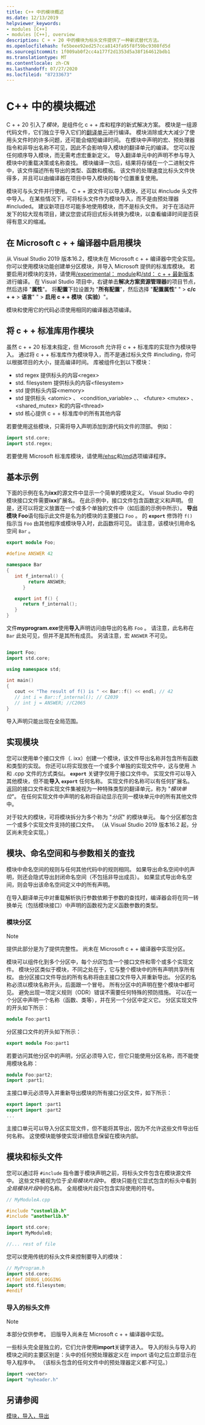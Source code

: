 ```yaml
---
title: C++ 中的模块概述
ms.date: 12/13/2019
helpviewer_keywords:
- modules [C++]
- modules [C++], overview
description: C + + 20 中的模块为标头文件提供了一种新式替代方法。
ms.openlocfilehash: fe5beee92ed257cca8143fa95f8f59bc9308fd5d
ms.sourcegitcommit: 1f009ab0f2cc4a177f2d1353d5a38f164612bdb1
ms.translationtype: MT
ms.contentlocale: zh-CN
ms.lasthandoff: 07/27/2020
ms.locfileid: "87233673"
---
```

# <a name="overview-of-modules-in-c"></a>C++ 中的模块概述

C + + 20 引入了*模块*，是组件化 c + + 库和程序的新式解决方案。 模块是一组源代码文件，它们独立于导入它们的[翻译单元](https://wikipedia.org/wiki/Translation_unit_(programming))进行编译。 模块消除或大大减少了使用头文件时的许多问题，还可能会缩短编译时间。 在模块中声明的宏、预处理器指令和非导出名称不可见，因此不会影响导入模块的翻译单元的编译。 您可以按任何顺序导入模块，而无需考虑宏重新定义。 导入翻译单元中的声明不参与导入模块中的重载决策或名称查找。 模块编译一次后，结果将存储在一个二进制文件中，该文件描述所有导出的类型、函数和模板。 该文件的处理速度比标头文件快得多，并且可以由编译器在项目中导入模块的每个位置重复使用。

模块可与头文件并行使用。 C + + 源文件可以导入模块，还可以 #include 头文件中导入。 在某些情况下，可将标头文件作为模块导入，而不是由预处理器 #included。 建议新项目尽可能多地使用模块，而不是标头文件。 对于在活动开发下的较大现有项目，建议您尝试将旧式标头转换为模块，以查看编译时间是否获得有意义的缩减。

## <a name="enable-modules-in-the-microsoft-c-compiler"></a>在 Microsoft c + + 编译器中启用模块

从 Visual Studio 2019 版本16.2，模块未在 Microsoft c + + 编译器中完全实现。 你可以使用模块功能创建单分区模块，并导入 Microsoft 提供的标准库模块。 若要启用对模块的支持，请使用[/experimental： module](../build/reference/experimental-module.md)和[/std： c + + 最新版本](../build/reference/std-specify-language-standard-version.md)进行编译。 在 Visual Studio 项目中，右键单击**解决方案资源管理器**的项目节点，然后选择 "**属性**"。 将**配置**下拉设置为 "**所有配置**"，然后选择 "**配置属性**" "  >  **c/c + +**  >  **语言**" "  >  **启用 c + + 模块（实验）**"。

模块和使用它的代码必须使用相同的编译器选项编译。

## <a name="consume-the-c-standard-library-as-modules"></a>将 c + + 标准库用作模块

虽然 c + + 20 标准未指定，但 Microsoft 允许将 c + + 标准库的实现作为模块导入。 通过将 c + + 标准库作为模块导入，而不是通过标头文件 #including，你可以根据项目的大小，提高编译时间。 库被组件化到以下模块：

- std regex 提供标头的内容\<regex>
- std. filesystem 提供标头的内容\<filesystem>
- std 提供标头内容\<memory>
- std 提供标头 \<atomic> 、 \<condition_variable> 、、 \<future> \<mutex> 、 \<shared_mutex> 和的内容\<thread>
- std 核心提供 c + + 标准库中的所有其他内容

若要使用这些模块，只需将导入声明添加到源代码文件的顶部。 例如：

```cpp
import std.core;
import std.regex;
```

若要使用 Microsoft 标准库模块，请使用[/ehsc](../build/reference/eh-exception-handling-model.md)和[/md](../build/reference/md-mt-ld-use-run-time-library.md)选项编译程序。

## <a name="basic-example"></a>基本示例

下面的示例在名为**ixx**的源文件中显示一个简单的模块定义。 Visual Studio 中的模块接口文件需要**ixx**扩展名。 在此示例中，接口文件包含函数定义和声明。 但是，还可以将定义放置在一个或多个单独的文件中（如后面的示例中所示）。 **导出模块 Foo**语句指示此文件是名为的模块的主要接口 `Foo` 。 的 **`export`** 修饰符 `f()` 指示当 `Foo` 由其他程序或模块导入时，此函数将可见。 请注意，该模块引用命名空间 `Bar` 。

```cpp
export module Foo;

#define ANSWER 42

namespace Bar
{
   int f_internal() {
        return ANSWER;
      }

   export int f() {
      return f_internal();
   }
}
```

文件**myprogram.exe**使用**导入**声明访问由导出的名称 `Foo` 。 请注意，此名称在 `Bar` 此处可见，但并不是其所有成员。 另请注意，宏 `ANSWER` 不可见。

```cpp

import Foo;
import std.core;

using namespace std;

int main()
{
   cout << "The result of f() is " << Bar::f() << endl; // 42
   // int i = Bar::f_internal(); // C2039
   // int j = ANSWER; //C2065
}

```

导入声明只能出现在全局范围。

## <a name="implementing-modules"></a>实现模块

您可以使用单个接口文件（. ixx）创建一个模块，该文件导出名称并包含所有函数和类型的实现。 你还可以将实现放在一个或多个单独的实现文件中，这与使用 .h 和 .cpp 文件的方式类似。 **`export`** 关键字仅用于接口文件中。 实现文件可以导入其他模块，但不能**导入** **`export`** 任何名称。 实现文件的名称可以有任何扩展名。 返回的接口文件和实现文件集被视为一种特殊类型的翻译单元，称为 "*模块单位*"。 在任何实现文件中声明的名称将自动显示在同一模块单元中的所有其他文件中。

对于较大的模块，可将模块拆分为多个称为 "*分区*" 的模块单元。 每个分区都包含一个或多个实现文件支持的接口文件。 （从 Visual Studio 2019 版本16.2 起，分区尚未完全实现。）

## <a name="modules-namespaces-and-argument-dependent-lookup"></a>模块、命名空间和与参数相关的查找

模块中命名空间的规则与任何其他代码中的规则相同。 如果导出命名空间中的声明，则还会隐式导出封闭命名空间（不包括非导出成员）。 如果显式导出命名空间，则会导出该命名空间定义中的所有声明。

在导入翻译单元中对重载解析执行参数依赖于参数的查找时，编译器会将在同一转换单元（包括模块接口）中声明的函数视为定义函数参数的类型。

### <a name="module-partitions"></a>模块分区

> [!NOTE]
> 提供此部分是为了提供完整性。 尚未在 Microsoft c + + 编译器中实现分区。

模块可以组件化到多个分区中，每个*分区*包含一个接口文件和零个或多个实现文件。 模块分区类似于模块，不同之处在于，它与整个模块中的所有声明共享所有权。 由分区接口文件导出的所有名称将由主接口文件导入并重新导出。 分区的名称必须以模块名称开头，后面跟一个冒号。 所有分区中的声明在整个模块中都可见。 避免出现一项定义规则（ODR）错误不需要任何特殊的预防措施。 可以在一个分区中声明一个名称（函数、类等），并在另一个分区中定义它。 分区实现文件的开头如下所示：

```cpp
module Foo:part1
```

分区接口文件的开头如下所示：

```cpp
export module Foo:part1
```

若要访问其他分区中的声明，分区必须导入它，但它只能使用分区名称，而不能使用模块名称：

```cpp
module Foo:part2;
import :part1;
```

主接口单元必须导入并重新导出模块的所有接口分区文件，如下所示：

```cpp
export import :part1
export import :part2
...
```

主接口单元可以导入分区实现文件，但不能将其导出，因为不允许这些文件导出任何名称。 这使模块能够使实现详细信息保留在模块内部。

## <a name="modules-and-header-files"></a>模块和标头文件

您可以通过将 `#include` 指令置于模块声明之前，将标头文件包含在模块源文件中。 这些文件被视为位于*全局模块片段*中。 模块只能在它显式包含的标头中看到*全局模块片段*中的名称。 全局模块片段只包含实际使用的符号。

```cpp
// MyModuleA.cpp

#include "customlib.h"
#include "anotherlib.h"

import std.core;
import MyModuleB;

//... rest of file
```

您可以使用传统的标头文件来控制要导入的模块：

```cpp
// MyProgram.h
import std.core;
#ifdef DEBUG_LOGGING
import std.filesystem;
#endif
```

### <a name="imported-header-files"></a>导入的标头文件

> [!NOTE]
> 本部分仅供参考。 旧版导入尚未在 Microsoft c + + 编译器中实现。

一些标头完全是独立的，它们允许使用**import**关键字进入。 导入的标头与导入的模块之间的主要区别是：头中的任何预处理器定义在 import 语句之后立即显示在导入程序中。 （该标头包含的任何文件中的预处理器定义都*不*可见。）

```cpp
import <vector>
import "myheader.h"
```

## <a name="see-also"></a>另请参阅

[模块，导入，导出](import-export-module.md)
